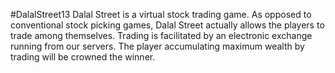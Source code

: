 #DalalStreet13
Dalal Street is a virtual stock trading game. 
As opposed to conventional stock picking games, Dalal Street actually allows the players to trade among themselves. 
Trading is facilitated by an electronic exchange running from our servers. 
The player accumulating maximum wealth by trading will be crowned the winner.
